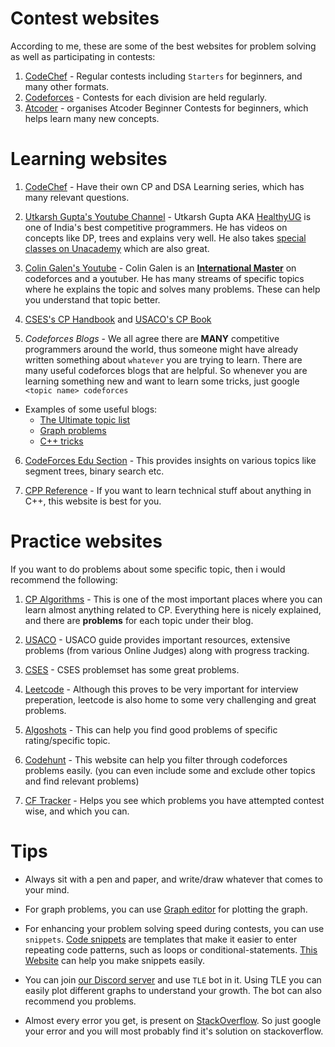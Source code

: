 # Contest websites
According to me, these are some of the best websites for problem solving as well as participating in contests:

1. [CodeChef](codechef.com) - Regular contests including `Starters` for beginners, and many other formats.
2. [Codeforces](codeforces.com) - Contests for each division are held regularly.
3. [Atcoder](atcoder.jp) - organises Atcoder Beginner Contests for beginners, which helps learn many new concepts.

# Learning websites
1. [CodeChef](https://www.codechef.com/LEARNDSA?itm_medium=navmenu&itm_campaign=learndsa) - Have their own CP and DSA Learning series, which has many relevant questions.

2. [Utkarsh Gupta's Youtube Channel](https://www.youtube.com/channel/UCGS5ZzcSAymQbWZvNoKOFhQ/videos) - Utkarsh Gupta AKA [HealthyUG](https://codeforces.com/profile/HealthyUG) is one of India's best competitive programmers. He has videos on concepts like DP, trees and explains very well. He also takes [special classes on Unacademy](https://unacademy.com/@healthyug/courses?goal=all&type=special) which are also great.

3. [Colin Galen's Youtube](https://www.youtube.com/channel/UCpvS3EykHW--l0ogUhMEjEw) - Colin Galen is an **[International Master](https://codeforces.com/profile/galen_colin)** on codeforces and a youtuber. He has many streams of specific topics where he explains the topic and solves many problems. These can help you understand that topic better.

4. [CSES's CP Handbook](https://cses.fi/book/book.pdf) and [USACO's CP Book](https://usaco.guide/CP2.pdf)

5. *Codeforces Blogs* - We all agree there are **MANY** competitive programmers around the world, thus someone might have already written something about `whatever` you are trying to learn. There are many useful codeforces blogs that are helpful. So whenever you are learning something new and want to learn some tricks, just google `<topic name> codeforces`

* Examples of some useful blogs:
  - [The Ultimate topic list](https://codeforces.com/blog/entry/95106)
  - [Graph problems](https://codeforces.com/blog/entry/55219?#comment-390897)
  - [C++ tricks](https://codeforces.com/blog/entry/15643)

6. [CodeForces Edu Section](https://codeforces.com/edu/course/2) - This provides insights on various topics like segment trees, binary search etc.

7. [CPP Reference](https://en.cppreference.com/w/) - If you want to learn technical stuff about anything in C++, this website is best for you.

# Practice websites
If you want to do problems about some specific topic, then i would recommend the following:
1. [CP Algorithms](https://cp-algorithms.com/) - This is one of the most important places where you can learn almost anything related to CP. Everything here is nicely explained, and there are **problems** for each topic under their blog. 

2. [USACO](https://usaco.guide/) - USACO guide provides important resources, extensive problems (from various Online Judges) along with progress tracking.

3. [CSES](https://cses.fi/problemset/) -  CSES problemset has some great problems.

4. [Leetcode](leetcode.com) - Although this proves to be very important for interview preperation, leetcode is also home to some very challenging and great problems.

5. [Algoshots](https://algoshots.herokuapp.com/practicepage/) - This can help you find good problems of specific rating/specific topic.

6. [Codehunt](https://codehunt.cc/) - This website can help you filter through codeforces problems easily. (you can even include some and exclude other topics and find relevant problems)

7. [CF Tracker](https://cftracker.netlify.app/contests) -  Helps you see which problems you have attempted contest wise, and which you can.

# Tips
* Always sit with a pen and paper, and write/draw whatever that comes to your mind. 

* For graph problems, you can use [Graph editor](https://csacademy.com/app/graph_editor/) for plotting the graph.

* For enhancing your problem solving speed during contests, you can use `snippets`. [Code snippets](https://code.visualstudio.com/docs/editor/userdefinedsnippets) are templates that make it easier to enter repeating code patterns, such as loops or conditional-statements.
[This Website](https://snippet-generator.app/) can help you make snippets easily.

* You can join [our Discord server](https://discord.gg/5anpwH6r4f) and use `TLE` bot in it. Using TLE you can easily plot different graphs to understand your growth. The bot can also recommend you problems.

* Almost every error you get, is present on [StackOverflow](stackoverflow.com). So just google your error and you will most probably find it's solution on stackoverflow.